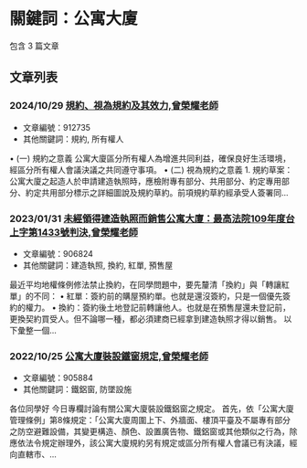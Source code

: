 # 關鍵詞：公寓大廈

包含 3 篇文章

## 文章列表

### 2024/10/29 [規約、視為規約及其效力,曾榮耀老師](../../articles/912735_%E8%A6%8F%E7%B4%84%E3%80%81%E8%A6%96%E7%82%BA%E8%A6%8F%E7%B4%84%E5%8F%8A%E5%85%B6%E6%95%88%E5%8A%9B%2C%E6%9B%BE%E6%A6%AE%E8%80%80%E8%80%81%E5%B8%AB.md)
- 文章編號：912735
- 其他關鍵詞：規約, 所有權人

• (一) 規約之意義 公寓大廈區分所有權人為增進共同利益，確保良好生活環境，經區分所有權人會議決議之共同遵守事項。 • (二) 視為規約之意義 1. 規約草案：公寓大廈之起造人於申請建造執照時，應檢附專有部分、共用部分、約定專用部分、約定共用部分標示之詳細圖說及規約草約。前項規約草約經承受人簽署同...

### 2023/01/31 [未經領得建造執照而銷售公寓大廈：最高法院109年度台上字第1433號判決,曾榮耀老師](../../articles/906824_%E6%9C%AA%E7%B6%93%E9%A0%98%E5%BE%97%E5%BB%BA%E9%80%A0%E5%9F%B7%E7%85%A7%E8%80%8C%E9%8A%B7%E5%94%AE%E5%85%AC%E5%AF%93%E5%A4%A7%E5%BB%88%EF%BC%9A%E6%9C%80%E9%AB%98%E6%B3%95%E9%99%A2109%E5%B9%B4%E5%BA%A6%E5%8F%B0%E4%B8%8A%E5%AD%97%E7%AC%AC1433%E8%99%9F%E5%88%A4%E6%B1%BA%2C%E6%9B%BE%E6%A6%AE%E8%80%80%E8%80%81%E5%B8%AB.md)
- 文章編號：906824
- 其他關鍵詞：建造執照, 換約, 紅單, 預售屋

最近平均地權條例修法禁止換約，在同學問題中，要先釐清「換約」與「轉讓紅單」的不同： • 紅單：簽約前的購屋預約單。也就是還沒簽約，只是一個優先簽約的權力。 • 換約：簽約後土地登記前轉讓他人。也就是在預售屋還未登記前，更換契約買受人。但不論哪一種，都必須建商已經拿到建造執照才得以銷售。 以下彙整一個...

### 2022/10/25 [公寓大廈裝設鐵窗規定,曾榮耀老師](../../articles/905884_%E5%85%AC%E5%AF%93%E5%A4%A7%E5%BB%88%E8%A3%9D%E8%A8%AD%E9%90%B5%E7%AA%97%E8%A6%8F%E5%AE%9A%2C%E6%9B%BE%E6%A6%AE%E8%80%80%E8%80%81%E5%B8%AB.md)
- 文章編號：905884
- 其他關鍵詞：鐵鋁窗, 防墜設施

各位同學好 今日專欄討論有關公寓大廈裝設鐵鋁窗之規定。 首先，依「公寓大廈管理條例」第8條規定：「公寓大廈周圍上下、外牆面、樓頂平臺及不屬專有部分之防空避難設備，其變更構造、顏色、設置廣告物、鐵鋁窗或其他類似之行為，除應依法令規定辦理外，該公寓大廈規約另有規定或區分所有權人會議已有決議，經向直轄市、...
